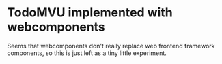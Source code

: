 # TodoMVU implemented with webcomponents

Seems that webcomponents don't really replace web frontend framework components,
so this is just left as a tiny little experiment.
